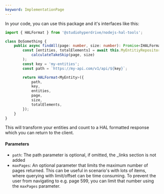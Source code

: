 ```yaml
---
keyword: ImplementationPage
---
```


In your code, you can use this package and it's interfaces like this:

```typescript
import { HALFormat } from '@studiohyperdrive/nodejs-hal-tools';

class DoSomething {
	public async findAll(page: number, size: number): Promise<IHALFormat<MyEntity>> {
		const [entities, totalElements] = await this.MyEntitiyRepository.findAndCount(
			calculateTakeSkip(page, size)
		);
		const key = 'my-entities';
		const path = `https://my-api.com/v1/api/${key}`;

		return HALFormat<MyEntity>({
			path,
			key,
			entities,
			page,
			size,
			totalElements,
		});
	}
}
```

This will transform your entities and count to a HAL formatted response which you can return to the client.

#### Parameters

- `path`: The path parameter is optional, if omitted, the \_links section is not added
- `maxPages`: An optional parameter that limits the maximum number of pages returned. This can be useful in scenario's with lots of items, where querying with limit/offset can be time consuming. To prevent the user from navigating to e.g. page 599, you can limit that number using the `maxPages` parameter.
